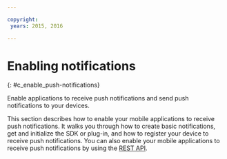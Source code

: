 ```yaml
---

copyright:
 years: 2015, 2016

---
```


# Enabling notifications
{: #c_enable_push-notifications}

Enable applications to receive push notifications and send push notifications to your devices.

This section describes how to enable your mobile applications to receive push notifications. It walks you through how to create basic notifications, get and initialize the SDK or plug-in, and how to register your device to receive push notifications. You can also enable your mobile applications to receive push notifications by using the [REST API](t_restapi.html).
